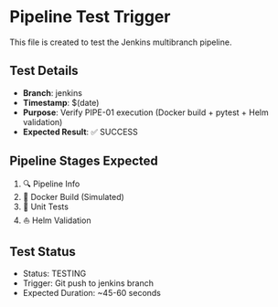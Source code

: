 # Pipeline Test Trigger

This file is created to test the Jenkins multibranch pipeline.

## Test Details
- **Branch**: jenkins
- **Timestamp**: $(date)
- **Purpose**: Verify PIPE-01 execution (Docker build + pytest + Helm validation)
- **Expected Result**: ✅ SUCCESS

## Pipeline Stages Expected
1. 🔍 Pipeline Info
2. 🐳 Docker Build (Simulated)
3. 🧪 Unit Tests
4. ⛵ Helm Validation

## Test Status
- Status: TESTING
- Trigger: Git push to jenkins branch
- Expected Duration: ~45-60 seconds